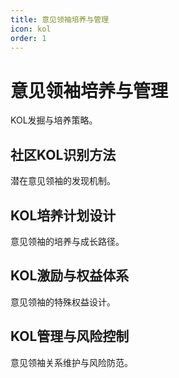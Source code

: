 ```yaml
---
title: 意见领袖培养与管理
icon: kol
order: 1
---
```


# 意见领袖培养与管理

KOL发掘与培养策略。

## 社区KOL识别方法

潜在意见领袖的发现机制。

## KOL培养计划设计

意见领袖的培养与成长路径。

## KOL激励与权益体系

意见领袖的特殊权益设计。

## KOL管理与风险控制

意见领袖关系维护与风险防范。


